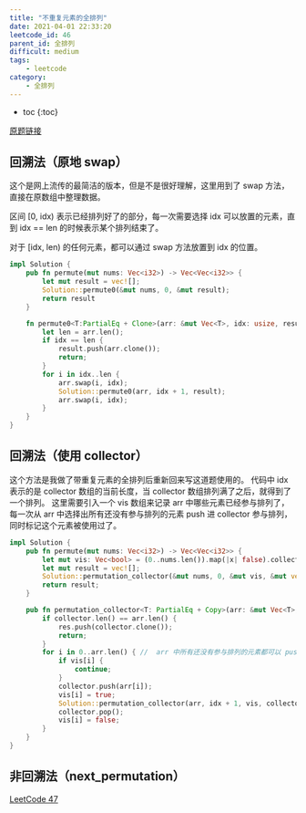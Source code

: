 ```yaml
---
title: "不重复元素的全排列"
date: 2021-04-01 22:33:20
leetcode_id: 46
parent_id: 全排列
difficult: medium
tags:
    - leetcode
category:
    - 全排列
---
```


* toc 
{:toc}

[原题链接](https://leetcode-cn.com/problems/permutations/)

## 回溯法（原地 swap）

这个是网上流传的最简洁的版本，但是不是很好理解，这里用到了 swap 方法，直接在原数组中整理数据。

区间 [0, idx) 表示已经排列好了的部分，每一次需要选择 idx 可以放置的元素，直到 idx == len 的时候表示某个排列结束了。

对于 [idx, len) 的任何元素，都可以通过 swap 方法放置到 idx 的位置。

```rust
impl Solution {
    pub fn permute(mut nums: Vec<i32>) -> Vec<Vec<i32>> {
        let mut result = vec![];
        Solution::permute0(&mut nums, 0, &mut result);
        return result
    }

    fn permute0<T:PartialEq + Clone>(arr: &mut Vec<T>, idx: usize, result: &mut Vec<Vec<T>>) {
        let len = arr.len();
        if idx == len {
            result.push(arr.clone());
            return;
        }
        for i in idx..len {
            arr.swap(i, idx);
            Solution::permute0(arr, idx + 1, result);
            arr.swap(i, idx);
        }
    }
}
```

## 回溯法（使用 collector）

这个方法是我做了带重复元素的全排列后重新回来写这道题使用的。
代码中 idx 表示的是 collector 数组的当前长度，当 collector 数组排列满了之后，就得到了一个排列。
这里需要引入一个 vis 数组来记录 arr 中哪些元素已经参与排列了，每一次从 arr 中选择出所有还没有参与排列的元素 push 进 collector 参与排列，同时标记这个元素被使用过了。

```rust
impl Solution {
    pub fn permute(mut nums: Vec<i32>) -> Vec<Vec<i32>> {
        let mut vis: Vec<bool> = (0..nums.len()).map(|x| false).collect();
        let mut result = vec![];
        Solution::permutation_collector(&mut nums, 0, &mut vis, &mut vec![], &mut result);
        return result;
    }

    pub fn permutation_collector<T: PartialEq + Copy>(arr: &mut Vec<T>, idx: usize, vis: &mut Vec<bool>, collector: &mut Vec<T>, res: &mut Vec<Vec<T>>) {
        if collector.len() == arr.len() {
            res.push(collector.clone());
            return;
        }
        for i in 0..arr.len() { //  arr 中所有还没有参与排列的元素都可以 push 进 collector
            if vis[i] {
                continue;
            }
            collector.push(arr[i]);
            vis[i] = true;
            Solution::permutation_collector(arr, idx + 1, vis, collector, res);
            collector.pop();
            vis[i] = false;
        }
    }
}
```

## 非回溯法（next_permutation）
[LeetCode 47](/leetcode/47/)